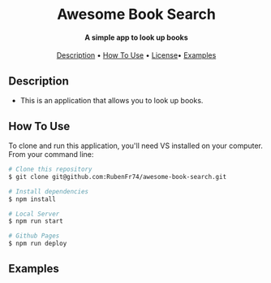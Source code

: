 <h1 align="center">
  <br>
Awesome Book Search
  <br>
</h1>

<h4 align="center"> A simple app to look up books</h4>


<p align="center">
  <a href="#description">Description</a> •
  <a href="#how-to-use">How To Use</a> •
  <a href="#license">License</a>•
  <a href="#examples">Examples</a>
</p>




## Description

* This is an application that allows you to look up books.

## How To Use

To clone and run this application, you'll need VS installed on your computer. From your command line:

```bash
# Clone this repository
$ git clone git@github.com:RubenFr74/awesome-book-search.git

# Install dependencies
$ npm install

# Local Server
$ npm run start

# Github Pages
$ npm run deploy

```



## Examples

